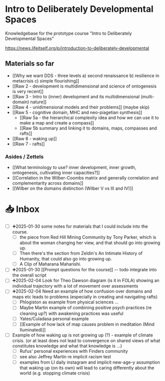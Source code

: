 # Intro to Deliberately Developmental Spaces

Knowledgebase for the prototype course "Intro to Deliberately Developmental Spaces"

https://news.lifeitself.org/p/introduction-to-deliberately-developmental

## Materials so far

- [[Why we want DDS - three levels a) second renaissance b) resilience in metacrisis c) simple flourishing]]
- [[Raw 2 - development  is multidimensional and science of ontogenesis is very recent]]
- [[Raw 3 - Intro to (inner) development and its multidimensional (multi-domain) nature]]
- [[Raw 4 - unidimensional models and their problems]] (maybe skip)
- [[Raw 5 - cognitive domain, MHC and neo-piagetian synthesis]]
  - [[Raw 5a - the hierarchical complexity idea and how we can use it to make a map and create a compass]]
  - [[Raw 5b summary and linking it to domains, maps, compasses and rafts]]
- [[Raw 6 - waking up]]
- [[Raw 7 - rafts]]

### Asides / Zettels

- [[What terminology to use? inner development, inner growth, ontogenesis, cultivating inner capacities?]]
- [[Correlation in the Wilber-Coombs matrix and generally correlation and complementarity across domains]]
- [[Wilber on the domains distinction (Wilber V vs III and IV)]]

# 📥 Inbox

- [ ] ➕2025-01-30 some notes for materials that I could include into the course.
  - [ ] the piece from Red Hill Mining Community by Tony Parker, which is about the woman changing her view, and that should go into growing up.
  - [ ] Then there's the section from Zeldin's An Intimate History of Humanity, that could also go into growing up.
  - [ ] A Clip of Maharana Maharishi.
- [ ] ➕2025-01-30 [[Prompt questions for the course]] -- todo integrate into the overall script
- [ ] ➕2025-02-04 Look for Theo Dawson diagram (is it in FOLA) showing an individual trajectory with a lot of movement over assessments
- [ ] ➕2025-02-04 Need an example of how confusion over domains and maps etc leads to problems (especially in creating and navigating rafts)
  - [ ] Phlogiston as example from physical sciences ...
  - [ ] Maybe Martin example of combining positive psych practices (re cleaning up?) with awakening practices was useful
  - [ ] Yates/Culadasa personal example
  - [ ] [[Example of how lack of map causes problem in meditation (Mind Iluminated)]]
- [ ] Example of how waking up is not growing up (?) - example of climate crisis. (or at least does not lead to convergence on shared views of what constitutes knowledge and what that knowledge is ...)
  - [ ] Rufus' personal experiences with Finders community
  - [ ] see also Jeffrey Martin re implicit racism test
  - [ ] examples from LI daily instagram and implicit new-age-y assumption that waking up (on its own) will lead to caring differently about the world (e.g. stopping climate crisis)